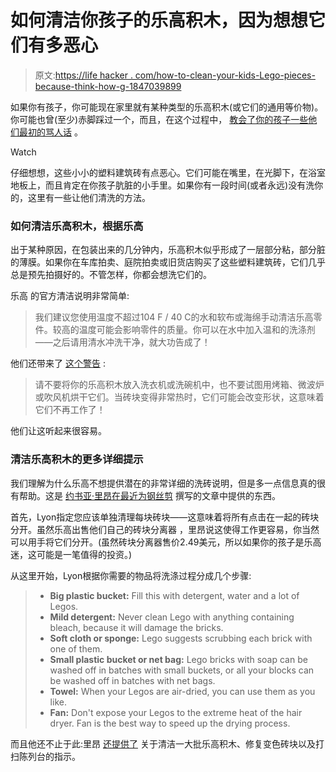 # 如何清洁你孩子的乐高积木，因为想想它们有多恶心

> 原文:[https://life hacker . com/how-to-clean-your-kids-Lego-pieces-because-think-how-g-1847039899](https://lifehacker.com/how-to-clean-your-kids-lego-pieces-because-think-how-g-1847039899)

如果你有孩子，你可能现在家里就有某种类型的乐高积木(或它们的通用等价物)。你可能也曾(至少)赤脚踩过一个，而且，在这个过程中， [教会了你的孩子一些他们最初的骂人话](https://lifehacker.com/how-to-teach-your-kids-when-its-ok-to-curse-1847014866) 。

Watch

仔细想想，这些小小的塑料建筑砖有点恶心。它们可能在嘴里，在光脚下，在浴室地板上，而且肯定在你孩子肮脏的小手里。如果你有一段时间(或者永远)没有洗你的，这里有一些让他们清洗的方法。

### 如何清洁乐高积木，根据乐高

出于某种原因，在包装出来的几分钟内，乐高积木似乎形成了一层部分粘，部分脏的薄膜。如果你在车库拍卖、庭院拍卖或旧货店购买了这些塑料建筑砖，它们几乎总是预先拍摄好的。不管怎样，你都会想洗它们的。

乐高 的官方清洁说明非常简单:

> 我们建议您使用温度不超过104 F / 40 C的水和软布或海绵手动清洁乐高零件。较高的温度可能会影响零件的质量。你可以在水中加入温和的洗涤剂——之后请用清水冲洗干净，就大功告成了！

他们还带来了 [这个警告](https://www.lego.com/en-us/service/help/bricks-building/brick-facts/cleaning-your-lego-bricks-408100000007835) :

> 请不要将你的乐高积木放入洗衣机或洗碗机中，也不要试图用烤箱、微波炉或吹风机烘干它们。当砖块变得非常热时，它们可能会改变形状，这意味着它们不再工作了！

他们让这听起来很容易。

### 清洁乐高积木的更多详细提示

我们理解为什么乐高不想提供潜在的非常详细的洗砖说明，但是多一点信息真的很有帮助。这是 [约书亚·里昂在最近为钢丝剪](https://www.nytimes.com/wirecutter/guides/how-to-clean-lego/) 撰写的文章中提供的东西。

首先，Lyon指定您应该单独清理每块砖块——这意味着将所有点击在一起的砖块分开。虽然乐高出售他们自己的砖块分离器 ，里昂说这使得工作更容易，你当然可以用手将它们分开。(虽然砖块分离器售价2.49美元，所以如果你的孩子是乐高迷，这可能是一笔值得的投资。)

从这里开始，Lyon根据你需要的物品将洗涤过程分成几个步骤:

> *   **Big plastic bucket:** Fill this with detergent, water and a lot of Legos.
> *   **Mild detergent:** Never clean Lego with anything containing bleach, because it will damage the bricks.
> *   **Soft cloth or sponge:** Lego suggests scrubbing each brick with one of them.
> *   **Small plastic bucket or net bag:** Lego bricks with soap can be washed off in batches with small buckets, or all your blocks can be washed off in batches with net bags.
> *   **Towel:** When your Legos are air-dried, you can use them as you like.
> *   **Fan:** Don't expose your Legos to the extreme heat of the hair dryer. Fan is the best way to speed up the drying process.

而且他还不止于此:里昂 [还提供了](https://www.nytimes.com/wirecutter/guides/how-to-clean-lego/) 关于清洁一大批乐高积木、修复变色砖块以及打扫陈列台的指示。